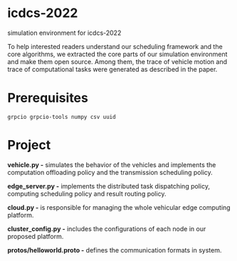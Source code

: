 # icdcs-2022
simulation environment for icdcs-2022

To help interested readers understand our scheduling framework and the core algorithms, we extracted the core parts of our simulation environment and make them open source. Among them, the trace of vehicle motion and trace of computational tasks were generated as described in the paper.

# Prerequisites
`grpcio
grpcio-tools
numpy
csv
uuid`

# Project
**vehicle.py -** simulates the behavior of the vehicles and implements the computation offloading policy and the transmission scheduling policy.

**edge_server.py -** implements the distributed task dispatching policy, computing scheduling policy and result routing policy. 

**cloud.py -** is responsible for managing the whole vehicular edge computing platform. 

**cluster_config.py -** includes the configurations of each node in our proposed platform. 

**protos/helloworld.proto -** defines the communication formats in system.
